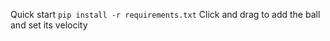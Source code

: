 Quick start
`
pip install -r requirements.txt
`
Click and drag to add the ball and set its velocity
